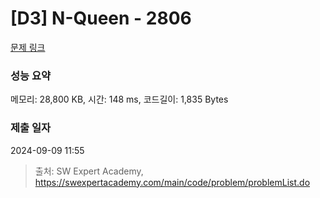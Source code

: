 # [D3] N-Queen - 2806 

[문제 링크](https://swexpertacademy.com/main/code/problem/problemDetail.do?contestProbId=AV7GKs06AU0DFAXB) 

### 성능 요약

메모리: 28,800 KB, 시간: 148 ms, 코드길이: 1,835 Bytes

### 제출 일자

2024-09-09 11:55



> 출처: SW Expert Academy, https://swexpertacademy.com/main/code/problem/problemList.do